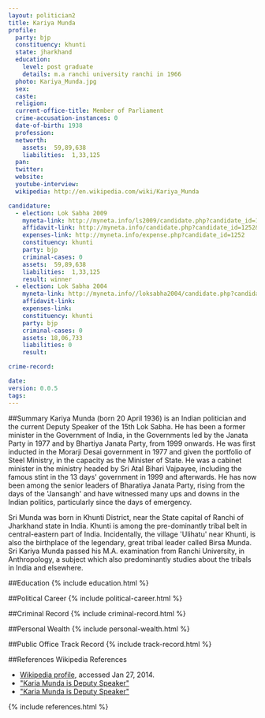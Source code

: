 ```yaml
---
layout: politician2
title: Kariya Munda
profile: 
  party: bjp
  constituency: khunti
  state: jharkhand
  education: 
    level: post graduate
    details: m.a ranchi university ranchi in 1966
  photo: Kariya_Munda.jpg
  sex: 
  caste: 
  religion: 
  current-office-title: Member of Parliament
  crime-accusation-instances: 0
  date-of-birth: 1938
  profession: 
  networth: 
    assets:  59,89,638
    liabilities:  1,33,125
  pan: 
  twitter: 
  website: 
  youtube-interview: 
  wikipedia: http://en.wikipedia.com/wiki/Kariya_Munda

candidature: 
  - election: Lok Sabha 2009
    myneta-link: http://myneta.info/ls2009/candidate.php?candidate_id=1252
    affidavit-link: http://myneta.info/candidate.php?candidate_id=1252&scan=original
    expenses-link: http://myneta.info/expense.php?candidate_id=1252
    constituency: khunti 
    party: bjp
    criminal-cases: 0
    assets:  59,89,638
    liabilities:  1,33,125
    result: winner 
  - election: Lok Sabha 2004
    myneta-link: http://myneta.info//loksabha2004/candidate.php?candidate_id=1559
    affidavit-link: 
    expenses-link: 
    constituency: khunti 
    party: bjp
    criminal-cases: 0
    assets: 18,06,733
    liabilities: 0
    result:  

crime-record: 

date: 
version: 0.0.5
tags: 
---
```

##Summary
Kariya Munda (born 20 April 1936) is an Indian politician and the current Deputy Speaker of the 15th Lok Sabha. He has been a former minister in the Government of India, in the Governments led by the Janata Party in 1977 and by Bhartiya Janata Party, from 1999 onwards. He was first inducted in the Morarji Desai government in 1977 and given the portfolio of Steel Ministry, in the capacity as the Minister of State. He was a cabinet minister in the ministry headed by Sri Atal Bihari Vajpayee, including the famous stint in the 13 days' government in 1999 and afterwards. He has now been among the senior leaders of Bharatiya Janata Party, rising from the days of the 'Jansangh' and have witnessed many ups and downs in the Indian politics, particularly since the days of emergency.

Sri Munda was born in Khunti District, near the State capital of Ranchi of Jharkhand state in India. Khunti is among the pre-dominantly tribal belt in central-eastern part of India. Incidentally, the village 'Ulihatu' near Khunti, is also the birthplace of the legendary, great tribal leader called Birsa Munda. Sri Kariya Munda passed his M.A. examination from Ranchi University, in Anthropology, a subject which also predominantly studies about the tribals in India and elsewhere.


##Education
{% include education.html %}


##Political Career
{% include political-career.html %}


##Criminal Record
{% include criminal-record.html %}


##Personal Wealth
{% include personal-wealth.html %}


##Public Office Track Record
{% include track-record.html %}


##References
Wikipedia References
- [Wikipedia profile]({{page.profile.wikipedia}}), accessed Jan 27, 2014.
- ["Karia Munda is Deputy Speaker"][wiki1]
- ["Karia Munda is Deputy Speaker"][wiki2]

[wiki1]: http://www.hindu.com/2009/06/09/stories/2009060957740100.htm
[wiki2]: /wiki/The_Hindu


{% include references.html %}